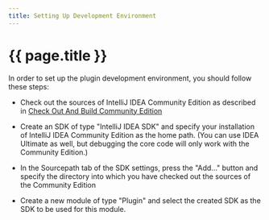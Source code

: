 ```yaml
---
title: Setting Up Development Environment
---
```


# {{ page.title }}
In order to set up the plugin development environment, you should follow these steps:

* Check out the sources of IntelliJ IDEA Community Edition as described in 
[Check Out And Build Community Edition](checkout_and_build_community.html)

* Create an SDK of type "IntelliJ IDEA SDK" and specify your installation of IntelliJ IDEA Community Edition as the home path. (You can use IDEA Ultimate as well, but debugging the core code will only work with the Community Edition.)
* In the Sourcepath tab of the SDK settings, press the "Add..." button and specify the directory into which you have checked out the sources of the Community Edition
* Create a new module of type "Plugin" and select the created SDK as the SDK to be used for this module.

